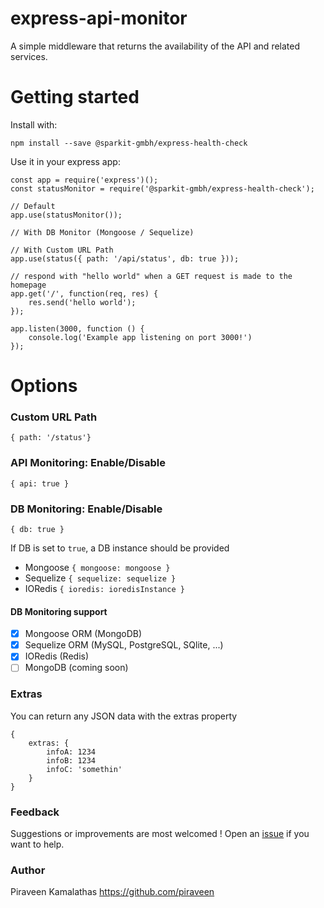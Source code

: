 # express-api-monitor

A simple middleware that returns the availability of the API and related services.

# Getting started

Install with:

```
npm install --save @sparkit-gmbh/express-health-check
```

Use it in your express app:

```
const app = require('express')();
const statusMonitor = require('@sparkit-gmbh/express-health-check');

// Default
app.use(statusMonitor());

// With DB Monitor (Mongoose / Sequelize)

// With Custom URL Path
app.use(status({ path: '/api/status', db: true }));

// respond with "hello world" when a GET request is made to the homepage
app.get('/', function(req, res) {
    res.send('hello world');
});

app.listen(3000, function () {
    console.log('Example app listening on port 3000!')
});
```

# Options

### Custom URL Path

```
{ path: '/status'}
```

### API Monitoring: Enable/Disable

```
{ api: true }
```

### DB Monitoring: Enable/Disable

```
{ db: true }
```

If DB is set to `true`, a DB instance should be provided

- Mongoose `{ mongoose: mongoose }`
- Sequelize `{ sequelize: sequelize }`
- IORedis `{ ioredis: ioredisInstance }`

#### DB Monitoring support

- [x] Mongoose ORM (MongoDB)
- [x] Sequelize ORM (MySQL, PostgreSQL, SQlite, ...)
- [x] IORedis (Redis)
- [ ] MongoDB (coming soon)

### Extras

You can return any JSON data with the extras property

```
{
    extras: {
        infoA: 1234
        infoB: 1234
        infoC: 'somethin'
    }
}
```

### Feedback

Suggestions or improvements are most welcomed ! Open an [issue](https://github.com/Spark-IT-GmbH/express-health-check/issues) if you want to help.

### Author

Piraveen Kamalathas <https://github.com/piraveen>
